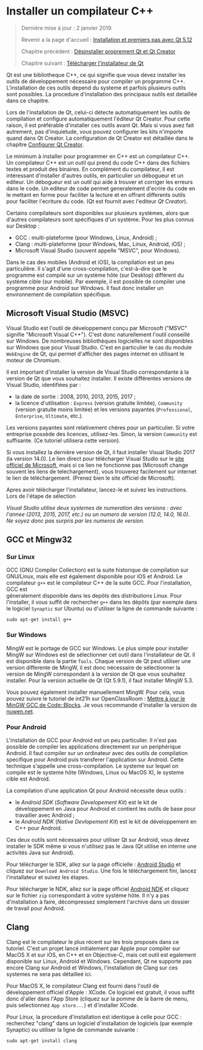 # Installer un compilateur C++

> Dernière mise à jour : 2 janvier 2019.
>
> Revenir a la page d'accueil : [Installation et premiers pas avec Qt 5.12](index.md)
>
> Chapitre précédent : [Désinstaller proprement Qt et Qt Creator](uninstall.md)
>
> Chapitre suivant : [Télécharger l'installateur de Qt](download.md)

Qt est une bibliotheque C++, ce qui signifie que vous devez installer les outils de développement nécessaire pour
compiler un programme C++. L'installation de ces outils depend du systeme et parfois plusieurs outils sont possibles.
La procedure d'installation des principaux outils est detaillée dans ce chapitre.

Lors de l'installation de Qt, celui-ci détecte automatiquement les outils de compilation et configure automatiquement
l'éditeur Qt Creator. Pour cette raison, il est préférable d'installer ces outils avant Qt. Mais si vous avez fait 
autrement, pas d'inquietude, vous pouvez configurer les kits n'importe quand dans Qt Creator. La configuration de Qt Creator
est détaillée dans le chapitre [Configurer Qt Creator](config.md).

Le minimum à installer pour programmer en C++ est un compilateur C++. Un compilateur C++ est un outil 
qui prend du code C++ dans des fichiers textes et produit des binaires. En complément du compilateur,
il est intéressant d'installer d'autres outils, en particulier un débogueur et un editeur. Un débogueur
est un outil qui aide à trouver et corriger les erreurs dans le code. Un editeur de code permet generalement
d'ecrire du code en le mettant en forme pour faciliter la lecture et en offrant differents outils pour faciliter
l'ecriture du code. (Qt est fournit avec l'editeur _Qt Creator_).

Certains compilateurs sont disponibles sur plusieurs systèmes, alors que d'autres compilateurs sont spécifiques 
d'un système. Pour les plus connus sur Desktop :

- GCC : multi-plateforme (pour Windows, Linux, Android) ;
- Clang : multi-plateforme (pour Windows, Mac, Linux, Android, iOS) ;
- Microsoft Visual Studio (souvent appelle "MSVC", pour Windows).

Dans le cas des mobiles (Android et iOS), la compilation est un peu particulière. Il s'agit d'une cross-compilation, 
c'est-à-dire que le programme est compilé sur un système hôte (sur Desktop) différent du système cible (sur mobile). 
Par exemple, il est possible de compiler une programme pour Android sur Windows. Il faut donc installer un environnement 
de compilation spécifique.

## Microsoft Visual Studio (MSVC)

Visual Studio est l'outil de développement conçu par Microsoft ("MSVC" signifie "Microsoft Visual C++"). C'est donc 
naturellement l'outil conseillé sur Windows. De nombreuses bibliothèques logicielles ne sont disponibles 
sur Windows que pour Visual Studio. C'est en particulier le cas du module `WebEngine` de Qt, qui permet d'afficher 
des pages internet en utilisant le moteur de Chromium.

Il est important d'installer la version de Visual Studio correspondante à la version de Qt que vous souhaitez installer. 
Il existe différentes versions de Visual Studio, identifiées par :

- la date de sortie : 2008, 2010, 2013, 2015, 2017 ;
- la licence d'utilisation : `Express` (version gratuite limitée), `Community` (version gratuite moins limitée) et les versions 
payantes (`Professional`, `Enterprise`, `Ultimate`, etc.).

Les versions payantes sont relativement chères pour un particulier. Si votre entreprise possède des licences, utilisez-les. 
Sinon, la version `Community` est suffisante. (Ce tutoriel utilisera cette version).

Si vous installez la dernière version de Qt, il faut installer Visual Studio 2017 (la version 14.0). 
Le lien direct pour télécharger Visual Studio sur le [site officiel de Microsoft](https://www.visualstudio.com/fr/vs/), mais si ce 
lien ne fonctionne pas (Microsoft change souvent les liens de telechargement), vous trouverez facilement sur internet le 
lien de téléchargement. (Prenez bien le site officiel de Microsoft).

Apres avoir télécharger l'installateur, lancez-le et suivez les instructions. Lors de l'étape de sélection 

_Visual Studio utilise deux systemes de numeration des versions : avec l'annee (2013, 2015, 2017, etc.) ou un 
numero de version (12.0, 14.0, 16.0). Ne soyez donc pas surpris par les numeros de version._

## GCC et Mingw32

### Sur Linux

GCC (GNU Compiler Collection) est la suite historique de compilation sur GNU/Linux, mais elle est également disponible
pour iOS et Android. Le compilateur `g++` est le compilateur C++ de la suite GCC. Pour l'installation, GCC est  
géneralement disponible dans les depôts des distributions Linux. Pour l'installer, il vous suffit de rechercher `g++` 
dans les dépôts (par exemple dans le logiciel `Synaptic` sur Ubuntu) ou d'utiliser la ligne de commande suivante :

```
sudo apt-get install g++
```

### Sur Windows

MingW est le portage de GCC sur Windows. Le plus simple pour installer MingW sur Windows est de sélectionner cet 
outil dans l'installateur de Qt. Il est disponible dans la partie `Tools`. Chaque version de Qt peut utiliser
une version differente de MingW, il est donc nécessaire de sélectionner la version de MingW correspondant
à la version de Qt que vous souhaitez installer. Pour la version actuelle de Qt (Qt 5.9.1), il faut
installer MingW 5.3.

Vous pouvez également installer manuellement MingW. Pour cela, vous pouvez suivre le tutoriel de int21h sur 
OpenClassRoom : [Mettre à jour le MinGW GCC de 
Code::Blocks](https://openclassrooms.com/forum/sujet/mettre-a-jour-le-mingw-gcc-de-code-blocks).
Je vous recommande d'installer la version de [nuwen.net](https://nuwen.net/mingw.html).

### Pour Android

L'installation de GCC pour Android est un peu particulier. Il n'est pas possible de compiler les applications
directement sur un periphérique Android. Il faut compiler sur un ordinateur avec des outils de compilation
specifique pour Android puis transferer l'application sur Android. Cette technique s'appelle une 
cross-compilation. Le systeme sur lequel on compile est le systeme hôte (Windows, Linux ou MacOS X), le
systeme cible est Android.

La compilation d'une application Qt pour Android nécessite deux outils :

- le _Android SDK_ (_Software Developement Kit_) est le kit de développement en Java pour Android et contient 
  les outils de base pour travailler avec Android ;
- le _Android NDK_ (_Native Devlopement Kit_) est le kit de développement en C++ pour Android.

Ces deux outils sont nécessaires pour utiliser Qt sur Android, vous devez installer le SDK même si vous n'utilisez
pas le Java (Qt utilise en interne une activités Java sur Android).

Pour télécharger le SDK, allez sur la page officielle : [Android Studio](https://developer.android.com/studio/index.html)
et cliquez sur `Download Android Studio`. Une fois le téléchargement fini, lancez l'installateur et suivez les
étapes.

Pour télécharger le NDK, allez sur la page officiel [Android NDK](https://developer.android.com/ndk/downloads/index.html)
et cliquez sur le fichier `zip` correspondant à votre système hôte. Il n'y a pas d'installation à faire, 
décompressez simplement l'archive dans un dossier de travail pour Android.

## Clang

Clang est le compilateur le plus récent sur les trois proposés dans ce tutoriel. C'est un projet lancé initialement
par Apple pour compiler sur MacOS X et sur iOS, en C++ et en Objective-C, mais cet outil est egalement disponible
sur Linux, Android et Windows. Cependant, Qt ne supporte pas encore Clang sur Android et Windows, l'installation
de Clang sur ces systemes ne sera pas détailleé ici.

Pour MacOS X, le compilateur Clang est fourni dans l'outil de développement officiel d'Apple : XCode. Ce logiciel
est gratuit, il vous suffit donc d'aller dans l'App Store (cliquez sur la pomme de la barre de menu, puis selectionnez
`App store...`) et d'installer XCode.

Pour Linux, la procedure d'installation est identique à celle pour GCC : recherchez "clang" dans un logiciel
d'installation de logiciels (par exemple Synaptic) ou utiliser la ligne de commande suivante :

```
sudo apt-get install clang
```
